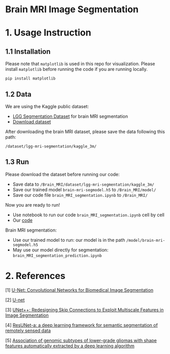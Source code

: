 # Brain MRI Image Segmentation


# 1. Usage Instruction

## 1.1 Installation

Please note that `matplotlib` is used in this repo for visualization. Please install `matplotlib` before running the code if you are running locally. 

`pip install matplotlib`



## 1.2 Data

We are using the Kaggle public dataset: 
* [LGG Segmentation Dataset](https://www.kaggle.com/datasets/mateuszbuda/lgg-mri-segmentation) for brain MRI segmentation
* [Download dataset](https://www.kaggle.com/datasets/mateuszbuda/lgg-mri-segmentation/download?datasetVersionNumber=2)

After downloading the brain MRI dataset, please save the data following this path:

`/dataset/lgg-mri-segmentation/kaggle_3m/`



## 1.3 Run

Please download the dataset before running our code: 
* Save data to `/Brain_MRI/dataset/lgg-mri-segmentation/kaggle_3m/`
* Save our trained model `brain-mri-segmodel.h5` to `/Brain_MRI/model/`
* Save our code file `brain_MRI_segmentation.ipynb` to `/Brain_MRI/`

Now you are ready to run! 
* Use notebook to run our code `brain_MRI_segmentation.ipynb` cell by cell
* Our [code](https://github.com/xhguo7/BrainMRI_Segmentation/brain_MRI_segmentation.ipynb)

Brain MRI segmentation: 
* Use our trained model to run: our model is in the path `/model/brain-mri-segmodel.h5`
* May use our model directly for segmentation: `brain_MRI_segmentation_prediction.ipynb`



# 2. References

[1] [U-Net: Convolutional Networks for Biomedical Image Segmentation](https://arxiv.org/pdf/1505.04597.pdf)

[2] [U-net](https://lmb.informatik.uni-freiburg.de/people/ronneber/u-net/)

[3] [UNet++: Redesigning Skip Connections to Exploit Multiscale Features in Image Segmentation](https://arxiv.org/pdf/1912.05074.pdf)

[4] [ResUNet-a: a deep learning framework for semantic segmentation of remotely sensed data](https://arxiv.org/pdf/1904.00592.pdf)

[5] [Association of genomic subtypes of lower-grade gliomas with shape features automatically extracted by a deep learning algorithm](https://arxiv.org/pdf/1906.03720.pdf)
